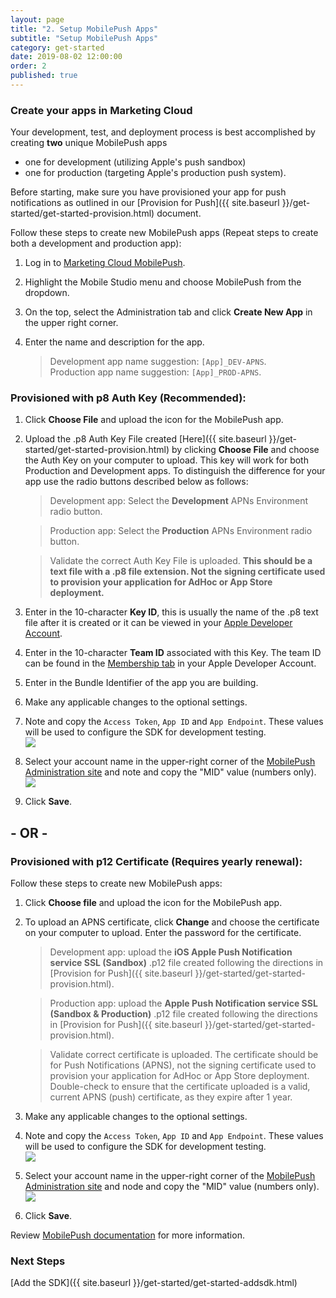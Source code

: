 ```yaml
---
layout: page
title: "2. Setup MobilePush Apps"
subtitle: "Setup MobilePush Apps"
category: get-started
date: 2019-08-02 12:00:00
order: 2
published: true
---
```


### Create your apps in Marketing Cloud

Your development, test, and deployment process is best accomplished by creating **two** unique MobilePush apps

- one for development (utilizing Apple's push sandbox)
- one for production (targeting Apple's production push system).

Before starting, make sure you have provisioned your app for push notifications as outlined in our [Provision for Push]({{ site.baseurl }}/get-started/get-started-provision.html) document.

Follow these steps to create new MobilePush apps (Repeat steps to create both a development and production app):
1. Log in to [Marketing Cloud MobilePush](https://mc.exacttarget.com).
1. Highlight the Mobile Studio menu and choose MobilePush from the dropdown.
1. On the top, select the Administration tab and click **Create New App** in the upper right corner.
1. Enter the name and description for the app.

    > Development app name suggestion: `[App]_DEV-APNS`.<br>Production app name suggestion: `[App]_PROD-APNS`.

### Provisioned with p8 Auth Key (Recommended):
1. Click **Choose File** and upload the icon for the MobilePush app.
1. Upload the .p8 Auth Key File created [Here]({{ site.baseurl }}/get-started/get-started-provision.html) by clicking **Choose File** and choose the Auth Key on your computer to upload. This key will work for both Production and Development apps. To distinguish the difference for your app use the radio buttons described below as follows:

    > Development app: Select the **Development** APNs Environment radio button.

    > Production app: Select the **Production** APNs Environment radio button.

    > Validate the correct Auth Key File is uploaded. **This should be a text file with a .p8 file extension. Not the signing certificate used to provision your application for AdHoc or App Store deployment.**

1. Enter in the 10-character **Key ID**, this is usually the name of the .p8 text file after it is created or it can be viewed in your [Apple Developer Account](https://developer.apple.com/account/resources/certificates/list).
1. Enter in the 10-character **Team ID** associated with this Key. The team ID can be found in the [Membership tab](https://developer.apple.com/account/#/membership/) in your Apple Developer Account.
1. Enter in the Bundle Identifier of the app you are building. 
1. Make any applicable changes to the optional settings.
1. Note and copy the `Access Token`, `App ID` and `App Endpoint`. These values will be used to configure the SDK for development testing.<br/><img class="img-responsive" src="{{ site.baseurl }}/assets/setupConfigValues-222.png" /><br/>
1. Select your account name in the upper-right corner of the [MobilePush Administration site](https://mc.exacttarget.com/cloud/#app/MobilePush/MobilePush/) and note and copy the "MID" value (numbers only).<br/><img class="img-responsive" src="{{ site.baseurl }}/assets/setupMidValues.png" /><br/>
1. Click **Save**.

## - OR -

### Provisioned with p12 Certificate (Requires yearly renewal):

Follow these steps to create new MobilePush apps:
1. Click **Choose file** and upload the icon for the MobilePush app.
1. To upload an APNS certificate, click **Change** and choose the certificate on your computer to upload. Enter the password for the certificate.

    > Development app: upload the **iOS Apple Push Notification service SSL (Sandbox)** .p12 file created following the directions in [Provision for Push]({{ site.baseurl }}/get-started/get-started-provision.html).

    > Production app: upload the **Apple Push Notification service SSL (Sandbox & Production)** .p12 file created following the directions in [Provision for Push]({{ site.baseurl }}/get-started/get-started-provision.html).

    > Validate correct certificate is uploaded. The certificate should be for Push Notifications (APNS), not the signing certificate used to provision your application for AdHoc or App Store deployment. Double-check to ensure that the certificate uploaded is a valid, current APNS (push) certificate, as they expire after 1 year.

1. Make any applicable changes to the optional settings.
2. Note and copy the `Access Token`, `App ID` and `App Endpoint`. These values will be used to configure the SDK for development testing.<br/><img class="img-responsive" src="{{ site.baseurl }}/assets/setupConfigValues-222.png" /><br/>
3. Select your account name in the upper-right corner of the [MobilePush Administration site](https://mc.exacttarget.com/cloud/#app/MobilePush/MobilePush/) and node and copy the "MID" value (numbers only).<br/><img class="img-responsive" src="{{ site.baseurl }}/assets/setupMidValues.png" /><br/>
1. Click **Save**.


Review [MobilePush documentation](https://help.salesforce.com/articleView?id=mc_mp_provisioning_info.htm&type=5) for more information.

### Next Steps

[Add the SDK]({{ site.baseurl }}/get-started/get-started-addsdk.html)
